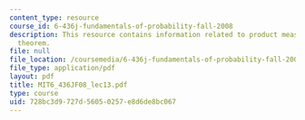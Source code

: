```yaml
---
content_type: resource
course_id: 6-436j-fundamentals-of-probability-fall-2008
description: This resource contains information related to product measure and Fubini's
  theorem.
file: null
file_location: /coursemedia/6-436j-fundamentals-of-probability-fall-2008/728bc3d9727d56050257e8d6de8bc067_MIT6_436JF08_lec13.pdf
file_type: application/pdf
layout: pdf
title: MIT6_436JF08_lec13.pdf
type: course
uid: 728bc3d9-727d-5605-0257-e8d6de8bc067
---
```

